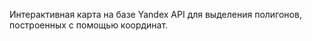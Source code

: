 Интерактивная карта на базе Yandex API для выделения полигонов, построенных с помощью координат.



